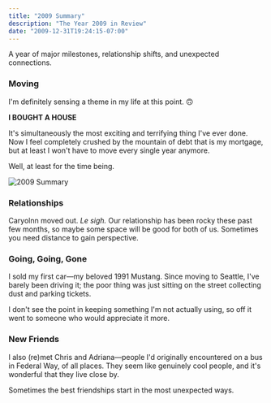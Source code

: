 ```yaml
---
title: "2009 Summary"
description: "The Year 2009 in Review"
date: "2009-12-31T19:24:15-07:00"
---
```


A year of major milestones, relationship shifts, and unexpected connections.

### Moving

I'm definitely sensing a theme in my life at this point. 🙃

**I BOUGHT A HOUSE**

It's simultaneously the most exciting and terrifying thing I've ever done. Now I feel completely crushed by the mountain of debt that is my mortgage, but at least I won't have to move every single year anymore.

Well, at least for the time being.

![2009 Summary](/img/2009-summary.jpg)

### Relationships

Caryolnn moved out. *Le sigh.* Our relationship has been rocky these past few months, so maybe some space will be good for both of us. Sometimes you need distance to gain perspective.

### Going, Going, Gone

I sold my first car—my beloved 1991 Mustang. Since moving to Seattle, I've barely been driving it; the poor thing was just sitting on the street collecting dust and parking tickets.

I don't see the point in keeping something I'm not actually using, so off it went to someone who would appreciate it more.

### New Friends

I also (re)met Chris and Adriana—people I'd originally encountered on a bus in Federal Way, of all places. They seem like genuinely cool people, and it's wonderful that they live close by.

Sometimes the best friendships start in the most unexpected ways.
